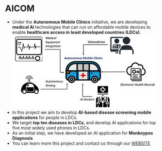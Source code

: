 # AICOM 

* Under the **Autonomous Mobile Clinics** initiative, we are developing **medical AI** technologies that can run on affordable mobile devices to enable **healthcare access in least developed countries (LDCs)**.![](images/AMC.jpg "Autonomous Mobile Clinics") 
* In this project we aim to develop **AI-based disease screening mobile applications** for people in LDCs.
* We target **top ten diseases in LDCs**, and develop AI applications for top five most widely used phones in LDCs.
* As an initial step, we have developed an AI application for **Monkeypox Diagnosis**
* You can learn more this project and contact us through our [WEBSITE](https://aicom-hc.web.app/)



